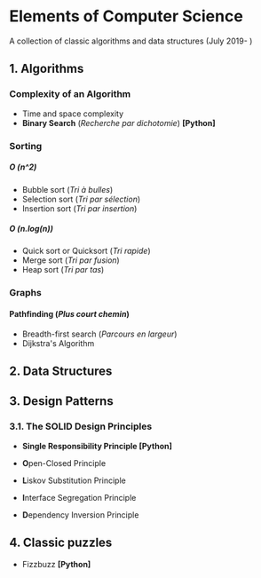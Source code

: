 # Elements of Computer Science

A collection of classic algorithms and data structures (July 2019- )

## 1. Algorithms

### Complexity of an Algorithm

- Time and space complexity
- **Binary Search** (_Recherche par dichotomie_) **[Python]**

### Sorting

##### O (_n_^2)

- Bubble sort (_Tri à bulles_)
- Selection sort (_Tri par sélection_)
- Insertion sort (_Tri par insertion_)

##### O (_n_.log(_n_))

- Quick sort or Quicksort (_Tri rapide_)
- Merge sort (_Tri par fusion_)
- Heap sort (_Tri par tas_)

### Graphs

#### Pathfinding (_Plus court chemin_)

- Breadth-first search (_Parcours en largeur_)
- Dijkstra's Algorithm

## 2. Data Structures

## 3. Design Patterns

### 3.1. The SOLID Design Principles

- **Single Responsibility Principle [Python]**

- **O**pen-Closed Principle

- **L**iskov Substitution Principle

- **I**nterface Segregation Principle

- **D**ependency Inversion Principle

## 4. Classic puzzles

- Fizzbuzz **[Python]**
